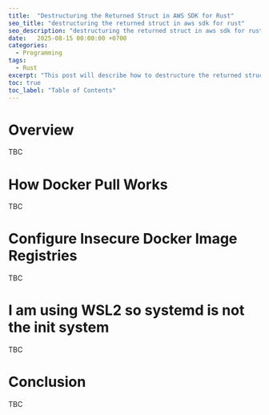 ```yaml
---
title:  "Destructuring the Returned Struct in AWS SDK for Rust"
seo_title: "destructuring the returned struct in aws sdk for rust"
seo_description: "destructuring the returned struct in aws sdk for rust"
date:   2025-08-15 00:00:00 +0700
categories:
  - Programming
tags:
  - Rust
excerpt: "This post will describe how to destructure the returned struct from AWS SDK for Rust while avoiding cloning the whole object."
toc: true
toc_label: "Table of Contents"
---
```

# Overview
TBC

# How Docker Pull Works
TBC

# Configure Insecure Docker Image Registries
TBC

# I am using WSL2 so systemd is not the init system
TBC

# Conclusion
TBC